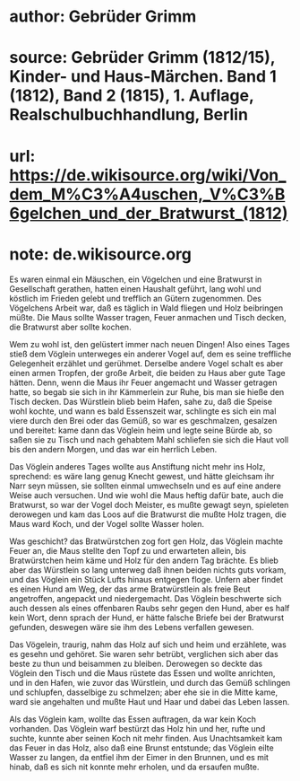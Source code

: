 # author: Gebrüder Grimm
# source: Gebrüder Grimm (1812/15), Kinder- und Haus-Märchen. Band 1 (1812), Band 2 (1815), 1. Auflage, Realschulbuchhandlung, Berlin
# url: https://de.wikisource.org/wiki/Von_dem_M%C3%A4uschen,_V%C3%B6gelchen_und_der_Bratwurst_(1812)
# note: de.wikisource.org

Es waren einmal ein Mäuschen, ein Vögelchen und eine Bratwurst in Gesellschaft gerathen, hatten einen Haushalt geführt, lang wohl und köstlich im Frieden gelebt und trefflich an Gütern zugenommen. Des Vögelchens Arbeit war, daß es täglich in Wald fliegen und Holz beibringen müßte. Die Maus sollte Wasser tragen, Feuer anmachen und Tisch decken, die Bratwurst aber sollte kochen. 

Wem zu wohl ist, den gelüstert immer nach neuen Dingen! Also eines Tages stieß dem Vöglein unterweges ein anderer Vogel auf, dem es seine treffliche Gelegenheit erzählet und gerühmet. Derselbe andere Vogel schalt es aber einen armen Tropfen, der große Arbeit, die beiden zu Haus aber gute Tage hätten. Denn, wenn die Maus ihr Feuer angemacht und Wasser getragen hatte, so begab sie sich in ihr Kämmerlein zur Ruhe, bis man sie hieße den Tisch decken. Das Würstlein blieb beim Hafen, sahe zu, daß die Speise wohl kochte, und wann es bald Essenszeit war, schlingte es sich ein mal viere durch den Brei oder das Gemüß, so war es geschmalzen, gesalzen und bereitet: kame dann das Vöglein heim und legte seine Bürde  ab, so saßen sie zu Tisch und nach gehabtem Mahl schliefen sie sich die Haut voll bis den andern Morgen, und das war ein herrlich Leben. 

 Das Vöglein anderes Tages wollte aus Anstiftung nicht mehr ins Holz, sprechend: es wäre lang genug Knecht gewest, und hätte gleichsam ihr Narr seyn müssen, sie sollten einmal umwechseln und es auf eine andere Weise auch versuchen. Und wie wohl die Maus heftig dafür bate, auch die Bratwurst, so war der Vogel doch Meister, es mußte gewagt seyn, spieleten derowegen und kam das Loos auf die Bratwurst die mußte Holz tragen, die Maus ward Koch, und der Vogel sollte Wasser holen. 

 Was geschicht? das Bratwürstchen zog fort gen Holz, das Vöglein machte Feuer an, die Maus stellte den Topf zu und erwarteten allein, bis Bratwürstchen heim käme und Holz für den andern Tag brächte. Es blieb aber das Würstlein so lang unterweg daß ihnen beiden nichts guts vorkam, und das Vöglein ein Stück Lufts hinaus entgegen floge. Unfern aber findet es einen Hund am Weg, der das arme Bratwürstlein als freie Beut angetroffen, angepackt und niedergemacht. Das Vöglein beschwerte sich auch dessen als eines offenbaren Raubs sehr gegen den Hund, aber es half kein Wort, denn sprach der Hund, er hätte falsche  Briefe bei der Bratwurst gefunden, deswegen wäre sie ihm des Lebens verfallen gewesen. 

Das Vögelein, traurig, nahm das Holz auf sich und heim und erzählete, was es gesehn und gehöret. Sie waren sehr betrübt, verglichen sich aber das beste zu thun und beisammen zu bleiben. Derowegen so deckte das Vöglein den Tisch und die Maus rüstete das Essen und wollte anrichten, und in den Hafen, wie zuvor das Würstlein, und durch das Gemüß schlingen und schlupfen, dasselbige zu schmelzen; aber ehe sie in die Mitte kame, ward sie angehalten und mußte Haut und Haar und dabei das Leben lassen. 

Als das Vöglein kam, wollte das Essen auftragen, da war kein Koch vorhanden. Das Vöglein warf bestürzt das Holz hin und her, rufte und suchte, kunnte aber seinen Koch nit mehr finden. Aus Unachtsamkeit kam das Feuer in das Holz, also daß eine Brunst entstunde; das Vöglein eilte Wasser zu langen, da entfiel ihm der Eimer in den Brunnen, und es mit hinab, daß es sich nit konnte mehr erholen, und da ersaufen mußte. 

